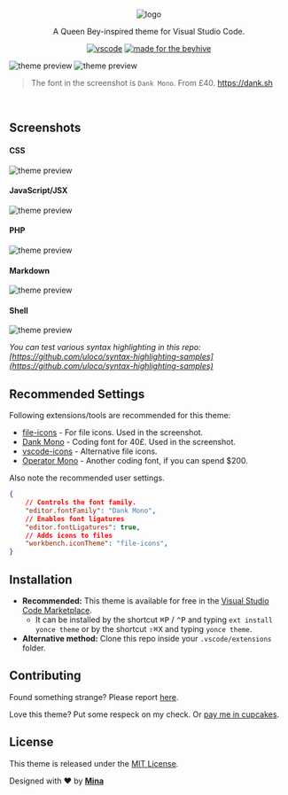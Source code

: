<br>

<div align="center" style="text-align: center;">

![logo](https://raw.githubusercontent.com/minamarkham/yonce-vscode/master/assets/logotype.png)

A Queen Bey-inspired theme for Visual Studio Code.

[![vscode](https://img.shields.io/badge/vscode-v1.27+-373277.svg?style=for-the-badge)](https://code.visualstudio.com/updates/v1_27) [![made for the beyhive](https://img.shields.io/badge/made%20for-the%20beyhive-1c1c1c.svg?&style=for-the-badge)](https://mina.codes/for-the-beyhive)

</div>

![theme preview](https://raw.githubusercontent.com/minamarkham/yonce-vscode/master/assets/editor.png)
![theme preview](https://raw.githubusercontent.com/minamarkham/yonce-vscode/master/assets/workbench.png)
> The font in the screenshot is `Dank Mono`. From £40. https://dank.sh

<br>

## Screenshots

#### CSS
![theme preview](https://raw.githubusercontent.com/minamarkham/yonce-vscode/master/assets/css.png)

#### JavaScript/JSX
![theme preview](https://raw.githubusercontent.com/minamarkham/yonce-vscode/master/assets/jsx.png)

#### PHP
![theme preview](https://raw.githubusercontent.com/minamarkham/yonce-vscode/master/assets/php.png)

#### Markdown
![theme preview](https://raw.githubusercontent.com/minamarkham/yonce-vscode/master/assets/markdown.png)

#### Shell
![theme preview](https://raw.githubusercontent.com/minamarkham/yonce-vscode/master/assets/shell.png)

_You can test various syntax highlighting in this repo: [https://github.com/uloco/syntax-highlighting-samples](https://github.com/uloco/syntax-highlighting-samples)_

## Recommended Settings

Following extensions/tools are recommended for this theme:

- [file-icons](https://marketplace.visualstudio.com/items?itemName=file-icons.file-icons) - For file icons. Used in the screenshot.
- [Dank Mono](https://dank.sh) - Coding font for 40£. Used in the screenshot.
- [vscode-icons](https://marketplace.visualstudio.com/items?itemName=robertohuertasm.vscode-icons) - Alternative file icons.
- [Operator Mono](https://www.typography.com/blog/introducing-operator) - Another coding font, if you can spend $200.

Also note the recommended user settings.

```json
{
    // Controls the font family.
    "editor.fontFamily": "Dank Mono",
    // Enables font ligatures
    "editor.fontLigatures": true,
    // Adds icons to files
    "workbench.iconTheme": "file-icons",
}
```

## Installation
* **Recommended:** This theme is available for free in the [Visual Studio Code Marketplace](https://marketplace.visualstudio.com/search?term=yonce&target=vscode&category=Themes&sortBy=Relevance).
  - It can be installed by the shortcut <kbd>⌘</kbd><kbd>P</kbd> / <kbd>⌃</kbd><kbd>P</kbd> and typing `ext install yonce theme` or by the shortcut <kbd>⇧</kbd><kbd>⌘</kbd><kbd>X</kbd> and typing `yonce theme`.
* **Alternative method:** Clone this repo inside your `.vscode/extensions` folder.

## Contributing

Found something strange? Please report [here](https://github.com/minamarkham/yonce-vscode/issues).

Love this theme? Put some respeck on my check. Or [pay me in cupcakes](https://cash.me/$MinaMarkham).

## License

This theme is released under the [MIT License](https://github.com/minamarkham/yonce-vscode/blob/master/LICENSE).

Designed with ❤️ by **[Mina](https://github.com/minamarkham)**
